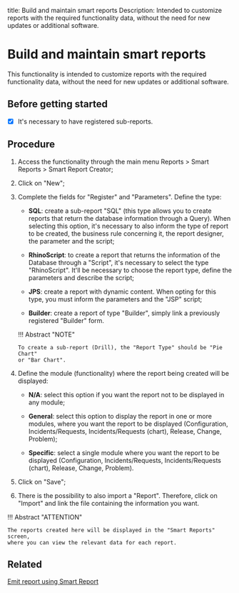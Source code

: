 title: Build and maintain smart reports
Description: Intended to customize reports with the required functionality data, without the need for new updates or additional software.
# Build and maintain smart reports

This functionality is intended to customize reports with the
required functionality data, without the need for new updates or additional
software.

Before getting started
--------------------------

- [x] It's necessary to have registered sub-reports.

Procedure
-------------

1.  Access the functionality through the main menu Reports \> Smart Reports \>
    Smart Report Creator;

2.  Click on "New";

3.  Complete the fields for "Register" and "Parameters". Define the type:

       + **SQL**: create a sub-report "SQL" (this type allows you to create reports that return the database information through a Query).          When selecting this option, it's necessary to also inform the type of report to be created, the business rule concerning it, the       report designer, the parameter and the script;  

      + **RhinoScript**: to create a report that returns the information of the Database through a "Script", it's necessary to select the         type "RhinoScript". It'll be necessary to choose the report type, define the parameters and describe the script;  

      + **JPS**: create a report with dynamic content. When opting for this type, you must inform the parameters and the "JSP" script;  

      + **Builder**: create a report of type "Builder", simply link a previously registered "Builder" form.  


    !!! Abstract "NOTE"

        To create a sub-report (Drill), the "Report Type" should be "Pie Chart"
        or "Bar Chart".  

4. Define the module (functionality) where the report being created will be
    displayed:

      +	**N/A**: select this option if you want the report not to be displayed in any module;  

      +	**General**: select this option to display the report in one or more modules, where you want the report to be displayed        (Configuration, Incidents/Requests, Incidents/Requests (chart), Release, Change, Problem);  

      +	**Specific**: select a single module where you want the report to be displayed (Configuration, Incidents/Requests,    Incidents/Requests (chart), Release, Change, Problem).  

5.  Click on "Save";

6.  There is the possibility to also import a "Report". Therefore, click on
    "Import" and link the file containing the information you want.

!!! Abstract "ATTENTION"

    The reports created here will be displayed in the "Smart Reports" screen,
    where you can view the relevant data for each report.  

Related
-------

[Emit report using Smart Report](/en-us/4biz-helium/additional-features/reports/create/smart-reports/configuration/create-smart-report.html)

